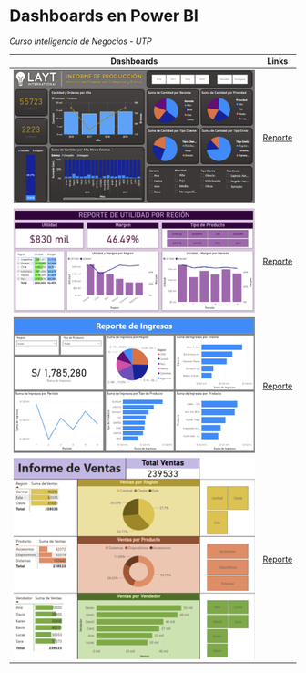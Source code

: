 # Dashboards en Power BI

*Curso Inteligencia de Negocios - UTP*


|   Dashboards    | Links |
|-----------------| ------|
|   ![Dashboard](semana-08-09/imagenes/dashboard.png)   | [Reporte](semana-08-09) |
|   ![Dashboard](semana-06-07/imagenes/dashboard.png)   | [Reporte](semana-06-07) |
|   ![Dashboard](semana-03-04/imagenes/dashboard.png)   | [Reporte](semana-03-04) |
|   ![Dashboard](semana-01-02/imagenes/dashboard.png)   | [Reporte](semana-01-02) |
